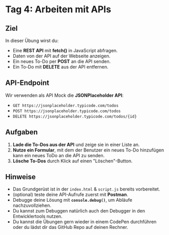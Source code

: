 # Tag 4: Arbeiten mit APIs

## Ziel
In dieser Übung wirst du:
- Eine **REST API** mit **fetch()** in JavaScript abfragen.
- Daten von der API auf der Webseite anzeigen.
- Ein neues To-Do per **POST** an die API senden.
- Ein To-Do mit **DELETE** aus der API entfernen.

## API-Endpoint
Wir verwenden als API Mock die **JSONPlaceholder API**:

- `GET https://jsonplaceholder.typicode.com/todos`
- `POST https://jsonplaceholder.typicode.com/todos`
- `DELETE https://jsonplaceholder.typicode.com/todos/{id}`

## Aufgaben
1. **Lade die To-Dos aus der API** und zeige sie in einer Liste an.
2. **Nutze ein Formular**, mit dem der Benutzer ein neues To-Do hinzufügen kann ein neues ToDo an die API zu senden.
3. **Lösche To-Dos** durch Klick auf einen "Löschen"-Button.

## Hinweise
- Das Grundgerüst ist in der `index.html` & `script.js` bereits vorbereitet.
- (optional) teste deine API-Aufrufe zuerst mit **Postman**.
- Debugge deine Lösung mit **`console.debug()`**, um Abläufe nachzuvollziehen.
- Du kannst zum Debuggen natürlich auch den Debugger in den Entwicklertools nutzen.
- Du kannst die Übungen gern wieder in einem CodePen durchführen oder du lädst dir das GitHub Repo auf deinen Rechner.